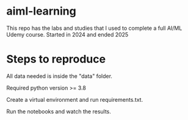 # aiml-learning
This repo has the labs and studies that I used to complete a full AI/ML Udemy course. Started in 2024 and ended 2025

# Steps to reproduce
All data needed is inside the "data" folder.

Required python version >= 3.8

Create a virtual environment and run requirements.txt.

Run the notebooks and watch the results.